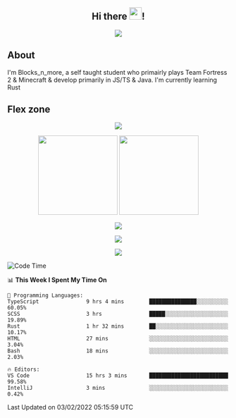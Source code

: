 <h2 align="center">
  Hi there <img src="https://media.giphy.com/media/hvRJCLFzcasrR4ia7z/giphy.gif" width="28">!
</h2>

<p align="center">
  <img src="https://forthebadge.com/images/badges/0-percent-optimized.svg">
</p>

## About
I'm Blocks_n_more, a self taught student who primairly plays Team Fortress 2 & Minecraft & develop primarily in JS/TS & Java. I'm currently learning Rust

## Flex zone
<p align="center">
 <img src="https://github-profile-summary-cards.vercel.app/api/cards/profile-details?username=Blocksnmore&theme=github_dark">
</p>
<p align="center">
 <img height="180em" src="https://github-readme-stats.vercel.app/api?username=Blocksnmore&show_icons=true&theme=dark&hide_border=true">
 <img height="180em" src="https://github-readme-stats.vercel.app/api/top-langs/?username=Blocksnmore&layout=compact&theme=dark&hide_border=true"> 
</p>
<p align="center">
 <img src="https://github-readme-streak-stats.herokuapp.com/?user=Blocksnmore&theme=dark&hide_border=true">
</p>
<p align="center">
 <img src="https://activity-graph.herokuapp.com/graph?username=Blocksnmore&theme=github&hide_border=true"> 
</p>
<p align="center">
 <img src="https://github-profile-trophy.vercel.app/?username=Blocksnmore&theme=nord">
</p>

<!--START_SECTION:waka-->
![Code Time](http://img.shields.io/badge/Code%20Time-205%20hrs%2044%20mins-blue)

📊 **This Week I Spent My Time On** 

```text
💬 Programming Languages: 
TypeScript               9 hrs 4 mins        ███████████████░░░░░░░░░░   60.05% 
SCSS                     3 hrs               █████░░░░░░░░░░░░░░░░░░░░   19.89% 
Rust                     1 hr 32 mins        ██░░░░░░░░░░░░░░░░░░░░░░░   10.17% 
HTML                     27 mins             ░░░░░░░░░░░░░░░░░░░░░░░░░   3.04% 
Bash                     18 mins             ░░░░░░░░░░░░░░░░░░░░░░░░░   2.03%

🔥 Editors: 
VS Code                  15 hrs 3 mins       █████████████████████████   99.58% 
IntelliJ                 3 mins              ░░░░░░░░░░░░░░░░░░░░░░░░░   0.42%

```


 Last Updated on 03/02/2022 05:15:59 UTC
<!--END_SECTION:waka-->
